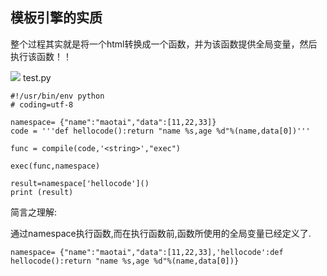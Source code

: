 
## 模板引擎的实质
整个过程其实就是将一个html转换成一个函数，并为该函数提供全局变量，然后执行该函数！！ 

![](http://ww1.sinaimg.cn/large/9e792b8fgy1fhnrybjctdj20vv0ar13d)
test.py
```
#!/usr/bin/env python
# coding=utf-8

namespace= {"name":"maotai","data":[11,22,33]}
code = '''def hellocode():return "name %s,age %d"%(name,data[0])'''

func = compile(code,'<string>',"exec")

exec(func,namespace)

result=namespace['hellocode']()
print (result)
```

简言之理解:

通过namespace执行函数,而在执行函数前,函数所使用的全局变量已经定义了.
```
namespace= {"name":"maotai","data":[11,22,33],'hellocode':def hellocode():return "name %s,age %d"%(name,data[0])}
```